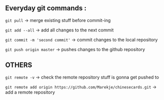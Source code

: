 
## Everyday git commands :

`git pull` -> merge existing stuff before commit-ing

`git add --all` -> add all changes to the next commit

`git commit -m 'second commit'` -> commit changes to the local repository

`git push origin master` -> pushes changes to the github repository

## OTHERS

`git remote -v` -> check the remote repository stuff is gonna get pushed to

`git remote add origin https://github.com/Marekje/chinesecards.git` -> add a remote repository
